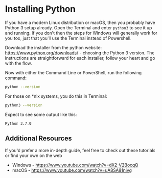 # Installing Python

If you have a modern Linux distribution or macOS, then you probably have Python
3 setup already. Open the Terminal and enter `python3` to see it up and running.
If you don't then the steps for Windows will generally work for you too, just
that you'll use the Terminal instead of Powershell.

Download the installer from the python website:
https://www.python.org/downloads/ - choosing the Python 3 version. The
instructions are straightforward for each installer, follow your heart and go
with the flow.

Now with either the Command Line or PowerShell, run the following command:

```bash
python --version
```

For those on *nix systems, you do this in Terminal:

```bash
python3 --version
```

Expect to see some output like this:

```
Python 3.7.0
```

## Additional Resources

If you'd prefer a more in-depth guide, feel free to check out these tutorials
or find your own on the web

* Windows - https://www.youtube.com/watch?v=dX2-V2BocqQ
* macOS - https://www.youtube.com/watch?v=uA8SA81nivg
